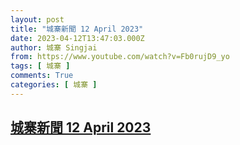 ```yaml
---
layout: post
title: "城寨新聞 12 April 2023"
date: 2023-04-12T13:47:03.000Z
author: 城寨 Singjai
from: https://www.youtube.com/watch?v=Fb0rujD9_yo
tags: [ 城寨 ]
comments: True
categories: [ 城寨 ]
---
```

<!--1681307223000-->
[城寨新聞 12 April 2023](https://www.youtube.com/watch?v=Fb0rujD9_yo)
------

<div>

</div>
